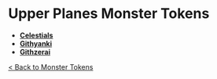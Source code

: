 # Upper Planes Monster Tokens
- **[Celestials](celestials)**
- **[Githyanki](githyanki)**
- **[Githzerai](githzerai)**

[< Back to Monster Tokens](../README.md#monster-tokens)

